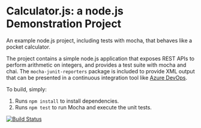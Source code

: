 Calculator.js: a node.js Demonstration Project
==============================================
An example node.js project, including tests with mocha, that behaves like
a pocket calculator.

The project contains a simple node.js application that exposes REST APIs
to perform arithmetic on integers, and provides a test suite with mocha
and chai.  The `mocha-junit-reporters` package is included to provide XML
output that can be presented in a continuous integration tool like
[Azure DevOps](https://azure.com/devops).

To build, simply:

1. Runs `npm install` to install dependencies.
2. Runs `npm test` to run Mocha and execute the unit tests.

[![Build Status](https://dev.azure.com/adeline-as400/Enabling%20Continuous%20Integration%20with%20Azure%20Pipelines/_apis/build/status/adelinesu.calculator%20(1)?branchName=refs%2Fpull%2F2%2Fmerge)](https://dev.azure.com/adeline-as400/Enabling%20Continuous%20Integration%20with%20Azure%20Pipelines/_build/latest?definitionId=12&branchName=refs%2Fpull%2F2%2Fmerge)
